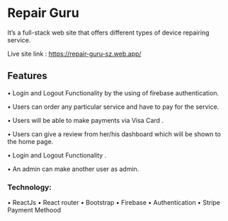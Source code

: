 # Repair Guru 
It’s a full-stack web site that offers different types of device repairing service.

Live site link : https://repair-guru-sz.web.app/



## Features 

• Login and Logout Functionality by the using of firebase authentication.

• Users can order any particular service and have to pay for the service.

• Users will be able to make payments via Visa Card .

• Users can give a review from her/his dashboard which will be shown to the home page.

• Login and Logout Functionality .

• An admin can make another user as admin.

### Technology: 
• ReactJs
• React router
• Bootstrap
• Firebase
• Authentication
• Stripe Payment Methood
